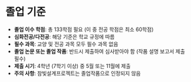 # 졸업 기준

- **졸업 이수 학점**: 총 133학점 필요 (이 중 전공 학점은 최소 60학점)
- **심화전공/다전공**: 해당 기준은 학교 규정에 따름
- **필수 과목**: 교양 및 전공 과목 모두 필수 과목 없음
- **졸업 논문 또는 졸업 작품**: 반드시 제출하여 심사받아야 함 (작품 설명 보고서 제출 필수)
- **제출 시기**: 4학년 (7학기 이상) 중 5월 또는 11월에 제출
- **주의 사항**: 참빛설계프로젝트는 졸업작품으로 인정되지 않음
